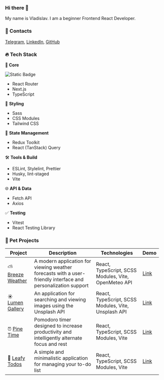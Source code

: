 ### Hi there 👋

My name is Vladislav. I am a beginner Frontend React Developer.

### 📱 Contacts

[Telegram](url), [LinkedIn](url), [GitHub](https://github.com/flinski)

### 🔥 Tech Stack

**🎯 Core**

![Static Badge](https://img.shields.io/badge/React-%2361DAFB?style=for-the-badge&logo=react&logoColor=333333&logoSize=auto&link=https%3A%2F%2Freact.dev%2F)

- React Router
- Next.js
- TypeScript

🎨 **Styling**

- Sass
- CSS Modules
- Tailwind CSS

🔄 **State Management**

- Redux Toolkit
- React (TanStack) Query

🛠 **Tools & Build**

- ESLint, Stylelint, Prettier
- Husky, lint-staged
- Vite

🌐 **API & Data**

- Fetch API
- Axios

✅ **Testing**

- Vitest
- React Testing Library 

### 🚀 Pet Projects

| Project | Description | Technologies | Demo |
|---------|-------------|--------------|------|
| ⛅ [Breeze Weather](https://github.com/flinski/breeze-weather) | A modern application for viewing weather forecasts with a user-friendly interface and personalization support | React, TypeScript, SCSS Modules, Vite, OpenMeteo API | [Link](https://flinski.github.io/breeze-weather/) |
| ☀️ [Lumen Gallery](https://github.com/flinski/lumen-gallery) | An application for searching and viewing images using the Unsplash API | React, TypeScript, SCSS Modules, Vite, Unsplash API | [Link](https://flinski.github.io/lumen-gallery/) |
| ⏰ [Pine Time](https://github.com/flinski/pine-time) | Pomodoro timer designed to increase productivity and intelligently alternate focus and rest | React, TypeScript, SCSS Modules, Vite | [Link](https://flinski.github.io/pine-time/) |
| 🍃 [Leafy Todos](https://github.com/flinski/leafy-todos) | A simple and minimalistic application for managing your to-do list | React, TypeScript, SCSS Modules, Vite | [Link](https://flinski.github.io/leafy-todos/) |
